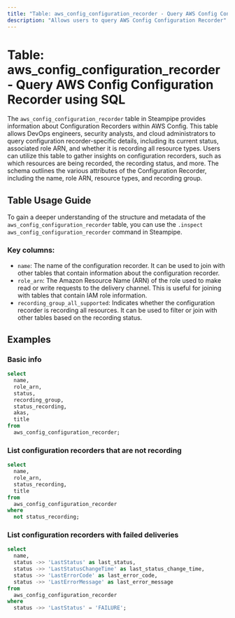 ```yaml
---
title: "Table: aws_config_configuration_recorder - Query AWS Config Configuration Recorder using SQL"
description: "Allows users to query AWS Config Configuration Recorder"
---
```


# Table: aws_config_configuration_recorder - Query AWS Config Configuration Recorder using SQL

The `aws_config_configuration_recorder` table in Steampipe provides information about Configuration Recorders within AWS Config. This table allows DevOps engineers, security analysts, and cloud administrators to query configuration recorder-specific details, including its current status, associated role ARN, and whether it is recording all resource types. Users can utilize this table to gather insights on configuration recorders, such as which resources are being recorded, the recording status, and more. The schema outlines the various attributes of the Configuration Recorder, including the name, role ARN, resource types, and recording group.

## Table Usage Guide

To gain a deeper understanding of the structure and metadata of the `aws_config_configuration_recorder` table, you can use the `.inspect aws_config_configuration_recorder` command in Steampipe.

### Key columns:

- `name`: The name of the configuration recorder. It can be used to join with other tables that contain information about the configuration recorder.
- `role_arn`: The Amazon Resource Name (ARN) of the role used to make read or write requests to the delivery channel. This is useful for joining with tables that contain IAM role information.
- `recording_group_all_supported`: Indicates whether the configuration recorder is recording all resources. It can be used to filter or join with other tables based on the recording status.

## Examples

### Basic info

```sql
select
  name,
  role_arn,
  status,
  recording_group,
  status_recording,
  akas,
  title
from
  aws_config_configuration_recorder;
```


### List configuration recorders that are not recording

```sql
select
  name,
  role_arn,
  status_recording,
  title
from
  aws_config_configuration_recorder
where
  not status_recording;
```


### List configuration recorders with failed deliveries

```sql
select
  name,
  status ->> 'LastStatus' as last_status,
  status ->> 'LastStatusChangeTime' as last_status_change_time,
  status ->> 'LastErrorCode' as last_error_code,
  status ->> 'LastErrorMessage' as last_error_message
from
  aws_config_configuration_recorder
where
  status ->> 'LastStatus' = 'FAILURE';
```
